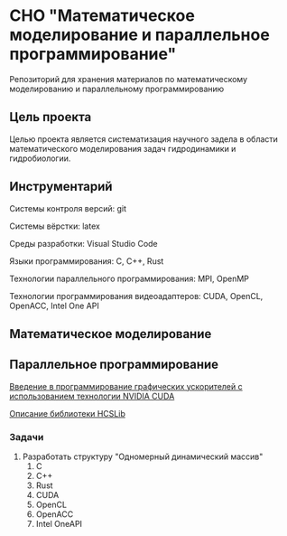 # СНО "Математическое моделирование и параллельное программирование"
Репозиторий для хранения материалов по математическому моделированию и параллельному программированию

## Цель проекта
 Целью проекта является систематизация научного задела в области математического моделирования задач гидродинамики и гидробиологии.

## Инструментарий
Системы контроля версий: git

Системы вёрстки: latex

Среды разработки: Visual Studio Code

Языки программирования: C, C++, Rust

Технологии параллельного программирования: MPI, OpenMP

Технологии программирования видеоадаптеров: CUDA, OpenCL, OpenACC, Intel One API

## Математическое моделирование


## Параллельное программирование

[Введение в программирование графических ускорителей с использованием технологии NVIDIA CUDA](Parallel_programming/CUDA/README.md)

[Описание библиотеки HCSLib](https://litvinovvn.github.io/MathModAndPP/Testing_Thread_OpenMP_Cuda_OpenBlas_11/docs/doxygen/html/index.html)

### Задачи

1. Разработать структуру "Одномерный динамический массив"
    1. C
    2. C++
    3. Rust
    4. CUDA
    5. OpenCL
    6. OpenACC
    7. Intel OneAPI


